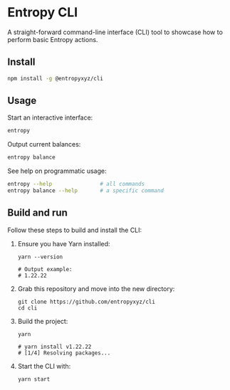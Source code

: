 # Entropy CLI

A straight-forward command-line interface (CLI) tool to showcase how to perform basic Entropy actions.

## Install

```bash
npm install -g @entropyxyz/cli
```

## Usage

Start an interactive interface:
```bash
entropy
```

Output current balances:
```bash
entropy balance
```

See help on programmatic usage:
```bash
entropy --help               # all commands
entropy balance --help       # a specific command
```


## Build and run

Follow these steps to build and install the CLI:

1. Ensure you have Yarn installed:

    ```shell
    yarn --version
    
    # Output example:
    # 1.22.22
    ```

1. Grab this repository and move into the new directory:

    ```shell
    git clone https://github.com/entropyxyz/cli
    cd cli
    ```

1. Build the project:

    ```plaintext
    yarn

    # yarn install v1.22.22
    # [1/4] Resolving packages...
    ```

1. Start the CLI with:

    ```shell
    yarn start
    ```

